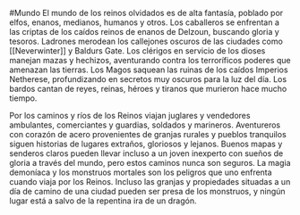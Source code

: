 #Mundo
El mundo de los reinos olvidados es de alta fantasía, poblado por elfos, enanos, medianos, humanos y otros. Los caballeros se enfrentan a las criptas de los caídos reinos de enanos de Delzoun, buscando gloria y tesoros. Ladrones merodean los callejones oscuros de las ciudades como [[Neverwinter]] y Baldurs Gate. Los clérigos en servicio de los dioses manejan mazas y hechizos, aventurando contra los terroríficos poderes que amenazan las tierras. Los Magos saquean las ruinas de los caídos Imperios Netherese, profundizando en secretos muy oscuros para la luz del día. Los bardos cantan de reyes, reinas, héroes y tiranos que murieron hace mucho tiempo.

Por los caminos y ríos de los Reinos viajan juglares y vendedores ambulantes, comerciantes y guardias, soldados y marineros. Aventureros con corazón de acero provenientes de granjas rurales y pueblos tranquilos siguen historias de lugares extraños, gloriosos y lejanos. Buenos mapas y senderos claros pueden llevar incluso a un joven inexperto con sueños de gloria a través del mundo, pero estos caminos nunca son seguros. La magia demoníaca y los monstruos mortales son los peligros que uno enfrenta cuando viaja por los Reinos. Incluso las granjas y propiedades situadas a un día de camino de una ciudad pueden ser presa de los monstruos, y ningún lugar está a salvo de la repentina ira de un dragón.